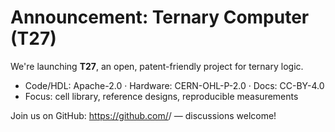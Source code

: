 # Announcement: Ternary Computer (T27)

We're launching **T27**, an open, patent-friendly project for ternary logic.
- Code/HDL: Apache-2.0 · Hardware: CERN-OHL-P-2.0 · Docs: CC-BY-4.0
- Focus: cell library, reference designs, reproducible measurements

Join us on GitHub: https://github.com/<user-or-org>/<repo> — discussions welcome!
